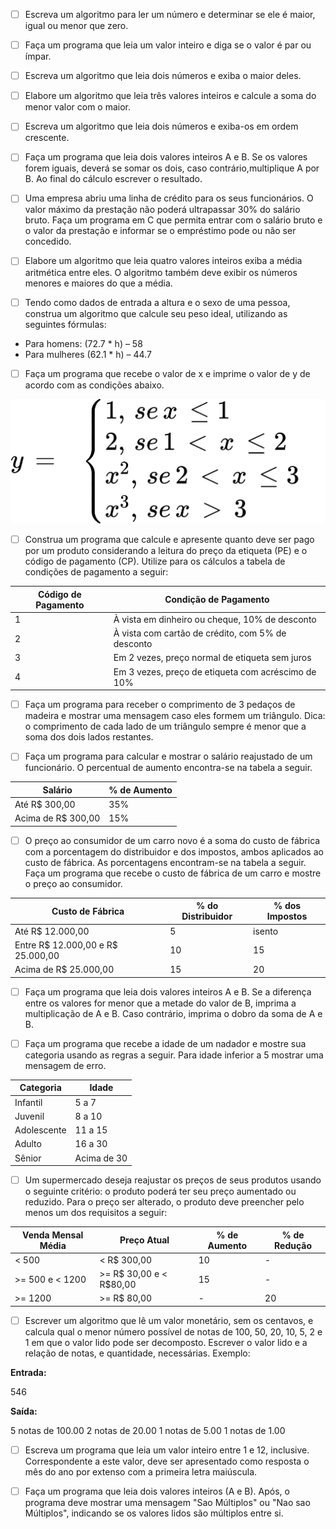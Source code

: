 - [ ] Escreva um algoritmo para ler um número e determinar se ele é maior, igual ou menor que zero.

- [ ] Faça um programa que leia um valor inteiro e diga se o valor é par ou ímpar.

- [ ] Escreva um algoritmo que leia dois números e exiba o maior deles.

- [ ] Elabore um algoritmo que leia três valores inteiros e calcule a soma do menor valor com o maior.

- [ ] Escreva um algoritmo que leia dois números e exiba-os em ordem crescente.

- [ ] Faça um programa que leia dois valores inteiros A e B. Se os valores forem iguais, deverá se somar os dois, caso contrário,multiplique A por B. Ao final do cálculo escrever o resultado.

- [ ] Uma empresa abriu uma linha de crédito para os seus funcionários. O valor máximo da prestação não poderá ultrapassar 30% do salário bruto. Faça um programa em C que permita entrar com o salário bruto e o valor da prestação e informar se o empréstimo pode ou não ser concedido.

- [ ] Elabore um algoritmo que leia quatro valores inteiros exiba a média aritmética entre eles. O algoritmo também deve exibir os números menores e maiores do que a média.

- [ ] Tendo como dados de entrada a altura e o sexo de uma pessoa, construa um algoritmo que calcule seu peso ideal, utilizando as seguintes fórmulas:

- Para homens: (72.7 * h) – 58
- Para mulheres (62.1 * h) – 44.7

- [ ] Faça um programa que recebe o valor de x e imprime o valor de y de acordo com as condições abaixo.

![](../img/condicao.jpg)

- [ ] Construa um programa que calcule e apresente quanto deve ser pago por um produto considerando a leitura do preço da etiqueta (PE) e o código de pagamento (CP). Utilize para os cálculos a tabela de condições de pagamento a seguir:

|Código de Pagamento|Condição de Pagamento|
|--- |---|
|1|À vista em dinheiro ou cheque, 10% de desconto|
|2|À vista com cartão de crédito, com 5% de desconto|
|3|Em 2 vezes, preço normal de etiqueta sem juros|
|4|Em 3 vezes, preço de etiqueta com acréscimo de 10%|

- [ ] Faça um programa para receber o comprimento de 3 pedaços de madeira e mostrar uma mensagem caso eles formem um triângulo. Dica: o comprimento de cada lado de um triângulo sempre é menor que a soma dos dois lados restantes.

- [ ] Faça um programa para calcular e mostrar o salário reajustado de um funcionário. O percentual de aumento encontra-se na tabela a seguir.

|Salário|% de Aumento|
|---|---|
|Até R$ 300,00|35%|
|Acima de R$ 300,00|15%|

- [ ] O preço ao consumidor de um carro novo é a soma do custo de fábrica com a porcentagem do distribuidor e dos impostos, ambos aplicados ao custo de fábrica. As porcentagens encontram-se na tabela a seguir. Faça um programa que recebe o custo de fábrica de um carro e mostre o preço ao consumidor.

|Custo de Fábrica|% do Distribuidor|% dos Impostos|
|---|---|---|
|Até R$ 12.000,00|5|isento|
|Entre R$ 12.000,00 e R$ 25.000,00|10|15|
|Acima de R$ 25.000,00|15|20|

- [ ] Faça um programa que leia dois valores inteiros A e B. Se a diferença entre os valores for menor que a metade do valor de B, imprima a multiplicação de A e B. Caso contrário, imprima o dobro da soma de A e B.

- [ ] Faça um programa que recebe a idade de um nadador e mostre sua categoria usando as regras a seguir. Para idade inferior a 5 mostrar uma mensagem de erro.

|Categoria|Idade|
|---|---|
|Infantil|5 a 7|
|Juvenil|8 a 10|
|Adolescente|11 a 15|
|Adulto|16 a 30|
|Sênior|Acima de 30|


- [ ] Um supermercado deseja reajustar os preços de seus produtos usando o seguinte critério: o produto poderá ter seu preço aumentado ou reduzido. Para o preço ser alterado, o produto deve preencher pelo menos um dos requisitos a seguir:

|Venda Mensal Média|Preço Atual|% de Aumento|% de Redução|
|---|---|---|---|
|< 500|< R$ 300,00|10|-|
|>= 500 e < 1200|>= R$ 30,00 e < R$80,00|15|-|
|>= 1200|>= R$ 80,00|-|20|

- [ ] Escrever um algoritmo que lê um valor monetário, sem os centavos, e calcula qual o menor número possível de notas de 100, 50, 20, 10, 5, 2 e 1 em que o valor lido pode ser decomposto. Escrever o valor lido e a relação de notas, e quantidade, necessárias. Exemplo:

**Entrada:**

546

**Saída:**

5 notas de 100.00
2 notas de 20.00
1 notas de 5.00
1 notas de 1.00

- [ ] Escreva um programa que leia um valor inteiro entre 1 e 12, inclusive. Correspondente a este valor, deve ser apresentado como resposta o mês do ano por extenso com a primeira letra maiúscula.

- [ ] Faça um programa que leia dois valores inteiros (A e B). Após, o programa deve mostrar uma mensagem "Sao Múltiplos" ou "Nao sao Múltiplos", indicando se os valores lidos são múltiplos entre si.